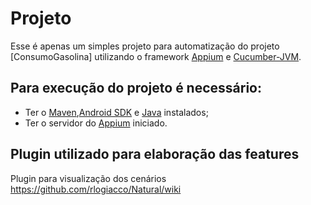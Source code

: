 Projeto
========= 
Esse é apenas um simples projeto para automatização do projeto [ConsumoGasolina] utilizando o framework [Appium] e [Cucumber-JVM].

Para execução do projeto é necessário:
----
 * Ter o [Maven],[Android SDK] e [Java] instalados;
 * Ter o servidor do [Appium] iniciado.
 

Plugin utilizado para elaboração das features
-----

Plugin para visualização dos cenários https://github.com/rlogiacco/Natural/wiki

[Appium]:http://appium.io/
[Cucumber-JVM]:https://github.com/cucumber/cucumber-jvm
[Java]:http://www.oracle.com/technetwork/java/javase/downloads/jdk7-downloads-1880260.html?ssSourceSiteId=otnpt
[Maven]:http://maven.apache.org
[Android SDK]: https://developer.android.com/sdk/index.html?hl=i
[Consumo Gasolina]: https://github.com/chiavegatto/ConsumoGasolina